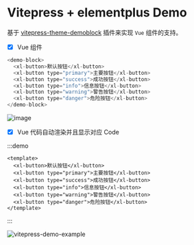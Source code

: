 # Vitepress + elementplus  Demo

基于 [vitepress-theme-demoblock](https://github.com/xinlei3166/vitepress-theme-demoblock) 插件来实现 `Vue` 组件的支持。

- [x] Vue 组件

```js
<demo-block>
  <xl-button>默认按钮</xl-button>
  <xl-button type="primary">主要按钮</xl-button>
  <xl-button type="success">成功按钮</xl-button>
  <xl-button type="info">信息按钮</xl-button>
  <xl-button type="warning">警告按钮</xl-button>
  <xl-button type="danger">危险按钮</xl-button>
</demo-block>
```

![image](https://github.com/xinlei3166/vitepress-demo/assets/22881872/13820eb2-c0fb-4cd8-95d0-8431782bb6ac)


- [x] Vue 代码自动渲染并且显示对应 Code

:::demo
```vue
<template>
  <xl-button>默认按钮</xl-button>
  <xl-button type="primary">主要按钮</xl-button>
  <xl-button type="success">成功按钮</xl-button>
  <xl-button type="info">信息按钮</xl-button>
  <xl-button type="warning">警告按钮</xl-button>
  <xl-button type="danger">危险按钮</xl-button>
</template>
```
:::

![vitepress-demo-example](https://github.com/xinlei3166/vitepress-demo/assets/22881872/67638b21-c995-4870-b5e7-fbdc85eddfea)




